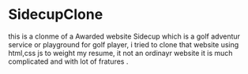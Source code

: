 # SidecupClone

this is a clonme of a Awarded website Sidecup which is a golf adventur service or playground for golf player, i tried to clone that website using html,css js to weight my resume, it not an ordinayr website it is much complicated and with lot of fratures .
